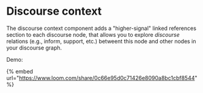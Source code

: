 # Discourse context

The discourse context component adds a "higher-signal" linked references section to each discourse node, that allows you to explore _discourse_ relations (e.g., inform, support, etc.) betweent this node and other nodes in your discourse graph.

Demo:

{% embed url="https://www.loom.com/share/0c66e95d0c71426e8090a8bc1cbf8544" %}
